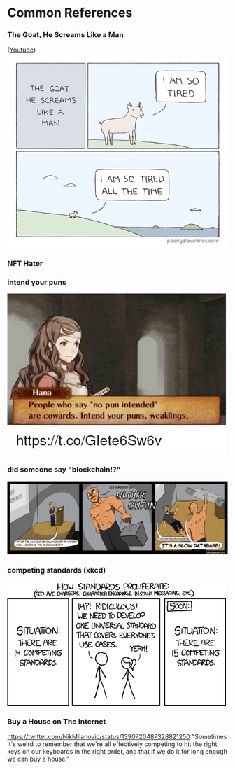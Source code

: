 # Common References

### The Goat, He Screams Like a Man

([Youtube](https://www.youtube.com/watch?v=q3wQj-xAJ9s))
![](/assets/images/goat.png)

### NFT Hater

### intend your puns

![](/assets/images/intend_your_puns.png)

### did someone say "blockchain!?"

![](/assets/images/blockchain.png)

### competing standards (xkcd)

![](/assets/images/standards.png)


### Buy a House on The Internet
https://twitter.com/NikMilanovic/status/1390720487328821250
"Sometimes it's weird to remember that we're all effectively competing to hit the right keys on our keyboards in the right order, and that if we do it for long enough we can buy a house."